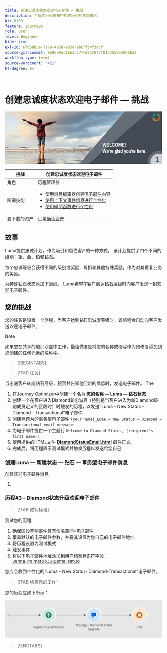 ```yaml
---
title: 创建忠诚度状态欢迎电子邮件 — 挑战
description: 了解在历程画布中构建历程的基础知识。
kt: 8109
feature: Journeys
role: User
level: Beginner
hide: true
exl-id: 6fd58b8e-7178-495d-a85d-eb67fc4f3acf
source-git-commit: 8e06a9ac16b3ac77cd9d76f7f81b35592e8606a2
workflow-type: tm+mt
source-wordcount: '421'
ht-degree: 8%

---
```


# 创建忠诚度状态欢迎电子邮件 — 挑战

![AJO忠诚度状态欢迎电子邮件 — 挑战横幅](/help/challenges/assets/email-assets/luma-transactional-onboarding-1.png)

| 挑战 | 创建忠诚度状态欢迎电子邮件 |
|---|---|
| 角色 | 历程管理器 |
| 所需技能 | <ul><li>[使用消息编辑器创建电子邮件内容](https://experienceleague.adobe.com/docs/journey-optimizer-learn/tutorials/create-messages/create-email-content-with-the-message-editor.html?lang=en)</li> <li>[使用上下文事件信息进行个性化](https://experienceleague.adobe.com/docs/journey-optimizer-learn/tutorials/personalize-content/use-contextual-event-information-for-personalization.html?lang=en)</li><li>[使用辅助函数进行个性化](https://experienceleague.adobe.com/docs/journey-optimizer-learn/tutorials/personalize-content/use-helper-functions-for-personalization.html?lang=en)</li></ul> |
| 要下载的资产 | [订单确认资产](/help/challenges/assets/email-assets/order-confirmation-assets.zip) |

## 故事

Luma提供忠诚计划，作为吸引和留住客户的一种方式。 该计划提供了四个不同的级别：银、金、铂和钻石。

每个忠诚等级会获得不同的级别或奖励、折扣和其他特殊奖励，作为对其重复业务的奖励。

为特殊钻石状态添加下划线。 Luma希望在客户到达钻石层级时向客户发送一封欢迎电子邮件。

## 您的挑战

您的任务是设置一个旅程，当客户达到钻石忠诚度等级时，该旅程会自动向客户发送欢迎电子邮件。

>[!NOTE]
> 如果您在共享的培训沙盒中工作，最佳做法是将您的名称或缩写作为预修复添加到您创建的任何元素的名称中。

>[!BEGINTABS]

>[!TAB 任务]

当忠诚客户转向钻石层级，祝贺并告知他们新的优势时，发送电子邮件。 The

1. 在Journey Optimizer中创建一个名为 **您的名称 — Luma — 钻石状态**
2. 创建一个在客户进入Diamond新忠诚层（特别是当客户进入为新Diamond级别成员定义的区段时）时触发的历程，以发送“Luma - New Status - Diamond - Transactional”电子邮件
1. 创建标题为的事务型电子邮件 `(your name)_Luma – New Status – Diamond – Transactional email message`.
2. 为电子邮件提供一个主题行 `Welcome to Diamond Status, (recipient's first name)!`.
3. 使用提供的HTML文件 **[DiamondStatusEmail.html](/help/challenges/assets/email-assets/DiamondStatusEmail.html)** 邮件正文。
3. 完成后，将历程置于测试模式并触发历程以发送给您自己  


### 创建Luma — 新建状态 — 钻石 — 事务型电子邮件消息

创建欢迎电子邮件消息

1. 

### **历程#3 - Diamond状态升级欢迎电子邮件**


>[!TAB 成功标准]

测试您的历程:

1. 确保区段鉴别事件具有命名空间=电子邮件
2. 覆盖默认的电子邮件参数，并将其设置为您自己的电子邮件地址
3. 将历程设置为测试模式
4. 触发事件
5. 将以下电子邮件地址添加到用户档案标识符字段：Jenna_Palmer9530@emailsim.io

您应会收到个性化的“Luma - New Status- Diamond-Transactional”电子邮件。

>[!TAB 检查您的工作]

您的历程应如下所示：

![钻石状态升级历程](/help/challenges/assets/journey-luma-diamond-status-upgrade.png)

>[!ENDTABS]
